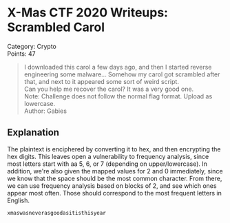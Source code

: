 # X-Mas CTF 2020 Writeups: Scrambled Carol

Category: Crypto<br>
Points: 47

> I downloaded this carol a few days ago, and then I started reverse engineering some malware... Somehow my carol got scrambled after that, and next to it appeared some sort of weird script.<br>
> Can you help me recover the carol? It was a very good one.<br>
> Note: Challenge does not follow the normal flag format. Upload as lowercase.<br>
> Author: Gabies

## Explanation
The plaintext is enciphered by converting it to hex, and then encrypting the hex digits.
This leaves open a vulnerability to frequency analysis, since most letters start with aa 5, 6, or 7 (depending on upper/lowercase).
In addition, we're also given the mapped values for 2 and 0 immediately, since we know that the space should be the most common character.
From there, we can use frequency analysis based on blocks of 2, and see which ones appear most often.
Those should correspond to the most frequent letters in English.

`xmaswasneverasgoodasitisthisyear`